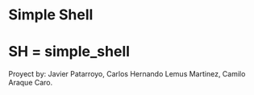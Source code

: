 Simple Shell
=======
# SH = simple_shell
Proyect by: Javier Patarroyo, Carlos Hernando Lemus Martinez, Camilo Araque Caro.
